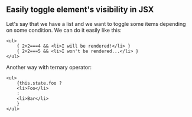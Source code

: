 ## Easily toggle element's visibility in JSX

Let's say that we have a list and we want to toggle some items depending on some condition. We can do it easily like this:

	<ul>
		{ 2+2===4 && <li>I will be rendered!</li> }
		{ 2+2===5 && <li>I won't be rendered...</li> }
	</ul>

Another way with ternary operator:

	<ul>
		{this.state.foo ?
		<li>Foo</li>
		:
		<li>Bar</li>
		}
	</ul>
